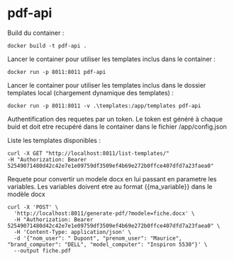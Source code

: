 # pdf-api
Build du container :

    docker build -t pdf-api .

Lancer le container pour utiliser les templates inclus dans le container :

    docker run -p 8011:8011 pdf-api

Lancer le container pour utiliser les templates inclus dans le dossier templates local (chargement dynamique des templates) :

    docker run -p 8011:8011 -v .\templates:/app/templates pdf-api

Authentification des requetes par un token. 
Le token est généré à chaque buid et doit etre recupéré dans le container dans le fichier /app/config.json


Liste les templates disponibles :

    curl -X GET "http://localhost:8011/list-templates/"   
    -H "Authorization: Bearer 52549071480d42c42e7e1e09759df3509ef4b69e272b0ffce407dfd7a23faea0"


Requete pour convertir un modele docx en lui passant en parametre les variables.
Les variables doivent etre au format {{ma_variable}} dans le modèle docx

    curl -X 'POST' \
      'http://localhost:8011/generate-pdf/?modele=fiche.docx' \
      -H "Authorization: Bearer 52549071480d42c42e7e1e09759df3509ef4b69e272b0ffce407dfd7a23faea0" \
      -H 'Content-Type: application/json' \
      -d '{"nom_user": " Dupont", "prenom_user": "Maurice", "brand_computer": "DELL", "model_computer": "Inspiron 5530"}' \
      --output fiche.pdf


